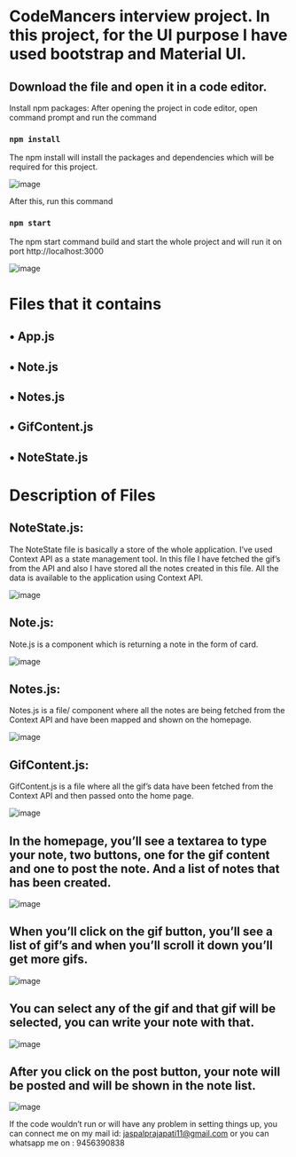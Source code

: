 # CodeMancers interview project. In this project, for the UI purpose I have used bootstrap and Material UI.


## Download the file and open it in a code editor.

Install npm packages: After opening the project in code editor, open command prompt and run 
the command

### `npm install`

The npm install will install the packages and dependencies which will be required for this project.

![image](https://user-images.githubusercontent.com/95084510/153677152-fe43f5db-58cb-41db-b4e4-e00703d8841b.png)





After this, run this command 

### `npm start`

The npm start command build and start the whole project and will run it on port http://localhost:3000 

![image](https://user-images.githubusercontent.com/95084510/153677276-bf710457-254b-4f15-bed7-123472abde8a.png)




# Files that it contains
## •	App.js
## •	Note.js
## •	Notes.js
## •	GifContent.js
## •	NoteState.js



# Description of Files


## 	NoteState.js: 
The NoteState file is basically a store of the whole application. I’ve used 
Context API as a state management tool. In this file I have fetched the gif’s from the API and also I have stored all the notes created in this file. All the data is available to the application using Context API. 

![image](https://user-images.githubusercontent.com/95084510/153677623-d62ed594-edfc-4e8b-a000-a848902b48e6.png)


## 	Note.js: 
Note.js is a component which is returning a note in the form of card. 

![image](https://user-images.githubusercontent.com/95084510/153677672-871356fc-eb72-4892-b7d1-8b1e1d5138ba.png)


## Notes.js: 
Notes.js is a file/ component where all the notes are being fetched from the Context API and have been mapped and shown on the homepage. 

![image](https://user-images.githubusercontent.com/95084510/153677728-f8a9fcbe-6bbe-4a3c-b7d0-4370c9717707.png)


## GifContent.js: 
GifContent.js is a file where all the gif’s data have been fetched from the Context API and then passed onto the home page. 

![image](https://user-images.githubusercontent.com/95084510/153677774-86c5a4d0-a9f2-4f76-bc0c-c3250b457797.png)


## In the homepage, you’ll see a textarea to type your note, two buttons, one for the gif content and one to post the note. And a list of notes that has been created. 
![image](https://user-images.githubusercontent.com/95084510/153677810-6ae6e91b-a4b7-4e8c-b7e1-62b38f9aef29.png)


## When you’ll click on the gif button, you’ll see a list of gif’s and when you’ll  scroll it down you’ll get more gifs. 
![image](https://user-images.githubusercontent.com/95084510/153677840-f4b69fbd-43a9-45e0-a848-1e9986156310.png)



## You can select any of the gif and that gif will be selected, you can write your note with that. 

![image](https://user-images.githubusercontent.com/95084510/153677888-730a27ea-c5ba-4bef-87a7-d9e60ebfc950.png)



## After you click on the post button, your note will be posted and will be shown in the note list. 

![image](https://user-images.githubusercontent.com/95084510/153677926-54991d44-4ed3-481a-8cb3-50e830068373.png)





If the code wouldn’t run or will have any problem in setting things up, you can connect me on my mail id: jaspalprajapati11@gmail.com or you can whatsapp me on : 9456390838

